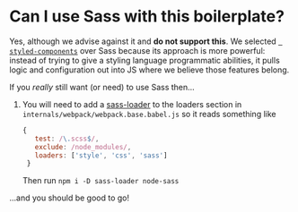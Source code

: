 # Can I use Sass with this boilerplate?

Yes, although we advise against it and **do not support this**. We selected
[` styled-components`](https://github.com/styled-components/styled-components)
over Sass because its approach is more powerful: instead of trying to
give a styling language programmatic abilities, it pulls logic and configuration
out into JS where we believe those features belong.

If you _really_ still want (or need) to use Sass then...

1. You will need to add a [sass-loader](https://github.com/jtangelder/sass-loader)
to the loaders section in `internals/webpack/webpack.base.babel.js` so it reads something like
   ```javascript
   {
      test: /\.scss$/,
      exclude: /node_modules/,
      loaders: ['style', 'css', 'sass']
    }
    ```

    Then run `npm i -D sass-loader node-sass`

...and you should be good to go!
